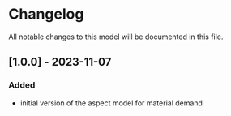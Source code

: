# Changelog
All notable changes to this model will be documented in this file.

## [1.0.0] - 2023-11-07

### Added
- initial version of the aspect model for material demand